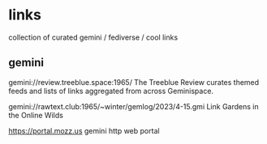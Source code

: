 # links
collection of curated gemini / fediverse / cool links

## gemini

gemini://review.treeblue.space:1965/
The Treeblue Review curates themed feeds and lists of links aggregated from across Geminispace.

gemini://rawtext.club:1965/~winter/gemlog/2023/4-15.gmi
Link Gardens in the Online Wilds

https://portal.mozz.us
gemini http web portal


